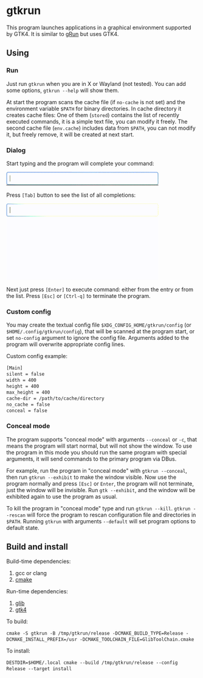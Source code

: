 # gtkrun
This program launches applications in a graphical environment supported by GTK4. It is similar to [gRun](https://github.com/lrgc/grun) but uses GTK4.

## Using
### Run
Just run `gtkrun` when you are in X or Wayland (not tested). You can add some options, `gtkrun --help` will show them.

At start the program scans the cache file (if `no-cache` is not set) and the environment variable `$PATH` for binary directories. In cache directory it creates cache files: One of them (`stored`) contains the list of recently executed commands, it is a simple text file, you can modify it freely. The second cache file (`env.cache`) includes data from `$PATH`, you can not modify it, but freely remove, it will be created at next start.

### Dialog
Start typing and the program will complete your command:

![entry completition](readme.d/entry_completion.gif)

Press `[Tab]` button to see the list of all completions:

![treeview completition](readme.d/treeview_completion.gif)

Next just press `[Enter]` to execute command: either from the entry or from the list.
Press `[Esc]` or `[Ctrl-q]` to terminate the program.

### Custom config
You may create the textual config file `$XDG_CONFIG_HOME/gtkrun/config` (or `$HOME/.config/gtkrun/config`), that will be scanned at the program start, or set `no-config` argument to ignore the config file. Arguments added to the program will overwrite appropriate config lines.

Custom config example:

	[Main]
	silent = false
	width = 400
	height = 400
	max_height = 400
	cache-dir = /path/to/cache/directory
	no_cache = false
	conceal = false

### Conceal mode
The program supports "conceal mode" with arguments `--conceal` or `-c`, that means the program will start normal, but will not show the window. To use the program in this mode you should run the same program with special arguments, it will send commands to the primary program via DBus.

For example, run the program in "conceal mode" with `gtkrun --conceal`, then run `gtkrun --exhibit` to make the window visible. Now use the program normally and press `[Esc]` or `Enter`, the program will not terminate, just the window will be invisible. Run `gtk --exhibit`, and the window will be exhibited again to use the program as usual.

To kill the program in "conceal mode" type and run `gtkrun --kill`. `gtkrun --rescan` will force the program to rescan configuration file and directories in `$PATH`. Running `gtkrun` with arguments `--default` will set program options to default state.

## Build and install

Build-time dependencies:

1. gcc or clang
2. [cmake](https://gitlab.kitware.com/cmake/cmake)

Run-time dependencies:

1. [glib](https://gitlab.gnome.org/GNOME/glib)
2. [gtk4](https://gitlab.gnome.org/GNOME/gtk)


To build:

```
cmake -S gtkrun -B /tmp/gtkrun/release -DCMAKE_BUILD_TYPE=Release -DCMAKE_INSTALL_PREFIX=/usr -DCMAKE_TOOLCHAIN_FILE=GlibToolChain.cmake
```

To install:

```
DESTDIR=$HOME/.local cmake --build /tmp/gtkrun/release --config Release --target install
```
